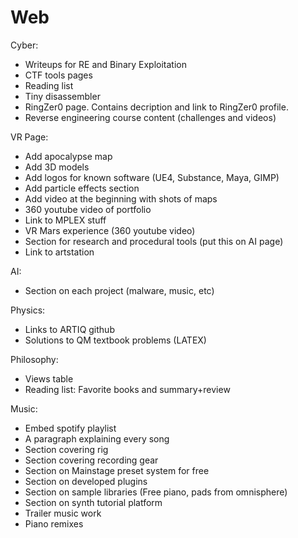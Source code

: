 # Web

Cyber:
 - Writeups for RE and Binary Exploitation
 - CTF tools pages
 - Reading list
 - Tiny disassembler
 - RingZer0 page. Contains decription and link to RingZer0 profile.
 - Reverse engineering course content (challenges and videos)

VR Page:
 - Add apocalypse map
 - Add 3D models
 - Add logos for known software (UE4, Substance, Maya, GIMP)
 - Add particle effects section
 - Add video at the beginning with shots of maps
 - 360 youtube video of portfolio
 - Link to MPLEX stuff
 - VR Mars experience (360 youtube video)
 - Section for research and procedural tools (put this on AI page)
 - Link to artstation

AI:
 - Section on each project (malware, music, etc)

Physics:
 - Links to ARTIQ github
 - Solutions to QM textbook problems (LATEX)

Philosophy:
 - Views table
 - Reading list: Favorite books and summary+review

Music:
 - Embed spotify playlist
 - A paragraph explaining every song
 - Section covering rig
 - Section covering recording gear
 - Section on Mainstage preset system for free
 - Section on developed plugins 
 - Section on sample libraries (Free piano, pads from omnisphere)
 - Section on synth tutorial platform
 - Trailer music work
 - Piano remixes


